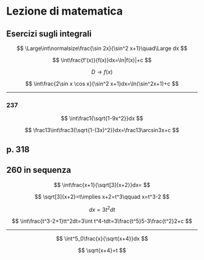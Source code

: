# Lezione di matematica
## Esercizi sugli integrali
$$
\Large\int\normalsize\frac{\sin 2x}{\sin^2 x+1}\quad\Large dx
$$

$$
\int\frac{f'(x)}{f(x)}dx=\ln|f(x)|+c
$$


$$
D\to f(x)
$$


$$
\int\frac{2\sin x \cos x}{\sin^2 x+1}dx=\ln(\sin^2x+1)+c
$$

---

### 237


$$
\int\frac1{\sqrt{1-9x^2}}dx
$$


$$
\frac13\int\frac3{\sqrt{1-(3x)^2}}dx=\frac13\arcsin3x+c
$$


## p. 318

260 in sequenza
---


$$
\int\frac{x+1}{\sqrt[3]{x+2}}dx=
$$

$$
\sqrt[3]{x+2}=t\implies x+2=t^3\qquad x=t^3-2
$$

$$
dx=3t^2dt$$



$$
\int\frac{t^3-2+1}tt^2dt=3\int t^4-tdt=3\frac{t^5}5-3\frac{t^2}2+c
$$

----

$$
\int^5_0\frac{x}{\sqrt{x+4}}dx
$$

$$
\sqrt{x+4}=t
$$
<!--stackedit_data:
eyJoaXN0b3J5IjpbLTM5NzE0NDUxMywtMTMyMDQ0NjgxN119
-->